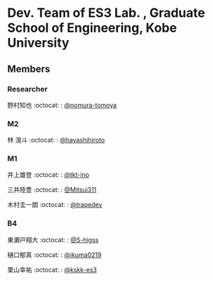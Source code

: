 # Dev. Team of ES3 Lab. , Graduate School of Engineering, Kobe University
## Members

### Researcher

野村知也 :octocat: : [@nomura-tomoya](https://github.com/nomura-tomoya)

### M2

林 滉斗	:octocat: : [@hayashihiroto](https://github.com/hayashihiroto)

### M1

井上雄登 :octocat: : [@tkt-ino](https://github.com/tkt-ino)

三井陸豊 :octocat: : [@Mitsui311](https://github.com/Mitsui311)

木村圭一朗 :octocat: : [@trapedev](https://github.com/trapedev)

### B4
東瀬戸翔大 :octocat: : [@S-higss](https://github.com/S-higss)

樋口郁真 :octocat: : [@ikuma0219](https://github.com/ikuma0219)

栗山幸祐 :octocat: : [@kskk-es3](https://github.com/kskk-es3)

